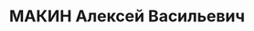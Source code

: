 ---
title: МАКИН Алексей Васильевич
description: 'род. 1881 д.Сальново Александровский р-н, Ярослав.обл., русский, из
  крестьян-беднЯков, обр.: низшее, б/п, до ареста инструктор по питанию, Трест московских
  гостинниц, прож.: М., Б.Патриарший пер., 12 - 12. Арест.: 06.11.36г. УГБ УНКВД МО
  "По окончании следствия дело было направлено на рассмотрение ВК ВС СССР, которая
  однако возвратила дело в УНКВД МО на доследование.". Обв.: 58-8,10,11 проявлял враждебное
  отнрошение к сов.власти. Приговор: тройка УНКВД СССР по МО, 20.12.37г. - 8 лет ИТЛ
  Тында Амур.ж.д. 1-е отделение Амурлага. Пересмотр: ОСО НКВД СССР протокол №68-м,
  26.08.42г. - исчислять срок наказания с 06.11.36г. (решение тройки - с 06.11.37г.)
  . Умер 04.08.42г. в Свободлаге. Реабилитация: ВТО МВО, 15.12.55г.'
---